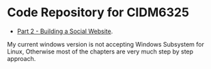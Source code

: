 # Code Repository for CIDM6325

* [Part 2 - Building a Social Website](https://github.com/ahuimanu/CIDM6325/tree/master/bookmarks).

My current windows version is not accepting Windows Subsystem for Linux, Otherwise most of the chapters are very much step by step approach.
